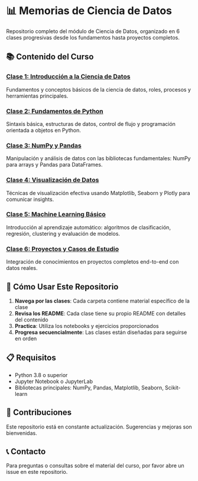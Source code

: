 # 📊 Memorias de Ciencia de Datos

Repositorio completo del módulo de Ciencia de Datos, organizado en 6 clases progresivas desde los fundamentos hasta proyectos completos.

## 📚 Contenido del Curso

### [Clase 1: Introducción a la Ciencia de Datos](./Clase_01_Introduccion)
Fundamentos y conceptos básicos de la ciencia de datos, roles, procesos y herramientas principales.

### [Clase 2: Fundamentos de Python](./Clase_02_Python_Fundamentos)
Sintaxis básica, estructuras de datos, control de flujo y programación orientada a objetos en Python.

### [Clase 3: NumPy y Pandas](./Clase_03_Numpy_Pandas)
Manipulación y análisis de datos con las bibliotecas fundamentales: NumPy para arrays y Pandas para DataFrames.

### [Clase 4: Visualización de Datos](./Clase_04_Visualizacion)
Técnicas de visualización efectiva usando Matplotlib, Seaborn y Plotly para comunicar insights.

### [Clase 5: Machine Learning Básico](./Clase_05_Machine_Learning)
Introducción al aprendizaje automático: algoritmos de clasificación, regresión, clustering y evaluación de modelos.

### [Clase 6: Proyectos y Casos de Estudio](./Clase_06_Proyectos)
Integración de conocimientos en proyectos completos end-to-end con datos reales.

## 🚀 Cómo Usar Este Repositorio

1. **Navega por las clases**: Cada carpeta contiene material específico de la clase
2. **Revisa los README**: Cada clase tiene su propio README con detalles del contenido
3. **Practica**: Utiliza los notebooks y ejercicios proporcionados
4. **Progresa secuencialmente**: Las clases están diseñadas para seguirse en orden

## 📋 Requisitos

- Python 3.8 o superior
- Jupyter Notebook o JupyterLab
- Bibliotecas principales: NumPy, Pandas, Matplotlib, Seaborn, Scikit-learn

## 🤝 Contribuciones

Este repositorio está en constante actualización. Sugerencias y mejoras son bienvenidas.

## 📞 Contacto

Para preguntas o consultas sobre el material del curso, por favor abre un issue en este repositorio.
